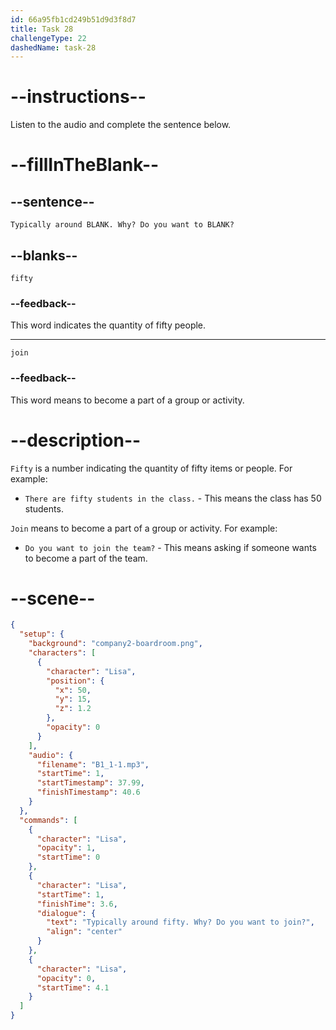 ```yaml
---
id: 66a95fb1cd249b51d9d3f8d7
title: Task 28
challengeType: 22
dashedName: task-28
---
```

<!--
AUDIO REFERENCE:
Lisa: Typically around fifty. Why? Do you want to join?
-->

# --instructions--

Listen to the audio and complete the sentence below.

# --fillInTheBlank--

## --sentence--

`Typically around BLANK. Why? Do you want to BLANK?`

## --blanks--

`fifty`

### --feedback--

This word indicates the quantity of fifty people.

---
`join`

### --feedback--

This word means to become a part of a group or activity.

# --description--

`Fifty` is a number indicating the quantity of fifty items or people. For example:

- `There are fifty students in the class.` - This means the class has 50 students.

`Join` means to become a part of a group or activity. For example:

- `Do you want to join the team?` - This means asking if someone wants to become a part of the team.

# --scene--

```json
{
  "setup": {
    "background": "company2-boardroom.png",
    "characters": [
      {
        "character": "Lisa",
        "position": {
          "x": 50,
          "y": 15,
          "z": 1.2
        },
        "opacity": 0
      }
    ],
    "audio": {
      "filename": "B1_1-1.mp3",
      "startTime": 1,
      "startTimestamp": 37.99,
      "finishTimestamp": 40.6
    }
  },
  "commands": [
    {
      "character": "Lisa",
      "opacity": 1,
      "startTime": 0
    },
    {
      "character": "Lisa",
      "startTime": 1,
      "finishTime": 3.6,
      "dialogue": {
        "text": "Typically around fifty. Why? Do you want to join?",
        "align": "center"
      }
    },
    {
      "character": "Lisa",
      "opacity": 0,
      "startTime": 4.1
    }
  ]
}
```
